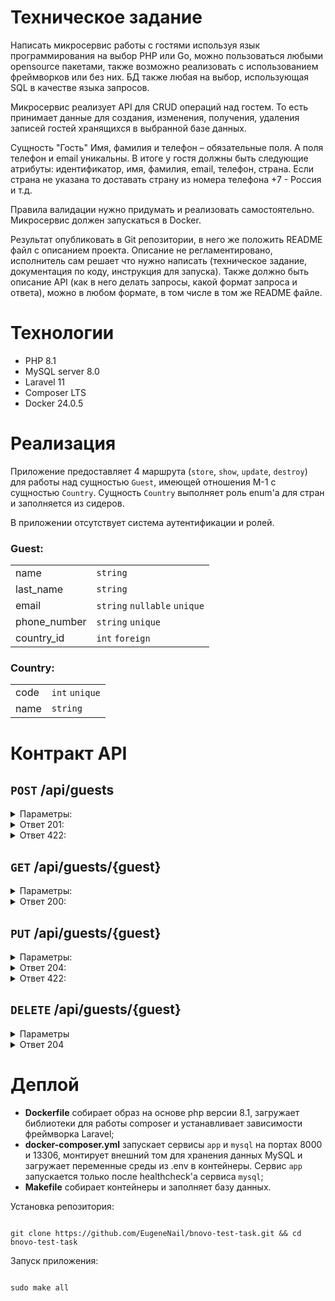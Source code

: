 # Техническое задание

Написать микросервис работы с гостями используя язык программирования на выбор PHP или Go, можно пользоваться любыми opensource пакетами, также возможно реализовать с использованием фреймворков или
без них. БД также любая на выбор, использующая SQL в качестве языка запросов.

Микросервис реализует API для CRUD операций над гостем. То есть принимает данные для создания, изменения, получения, удаления записей гостей хранящихся в выбранной базе данных.

Сущность "Гость" Имя, фамилия и телефон – обязательные поля. А поля телефон и email уникальны. В итоге у гостя должны быть следующие атрибуты: идентификатор, имя, фамилия, email, телефон, страна. Если
страна не указана то доставать страну из номера телефона +7 - Россия и т.д.

Правила валидации нужно придумать и реализовать самостоятельно. Микросервис должен запускаться в Docker.

Результат опубликовать в Git репозитории, в него же положить README файл с описанием проекта. Описание не регламентировано, исполнитель сам решает что нужно написать (техническое задание, документация
по коду, инструкция для запуска). Также должно быть описание API (как в него делать запросы, какой формат запроса и ответа), можно в любом формате, в том числе в том же README файле.

# Технологии

- PHP 8.1
- MySQL server 8.0
- Laravel 11
- Composer LTS
- Docker 24.0.5

# Реализация

Приложение предоставляет 4 маршрута (`store`, `show`, `update`, `destroy`) для работы над сущностью `Guest`, имеющей отношения М-1 с сущностью `Country`.
Сущность `Country` выполняет роль enum'a для стран и заполняется из сидеров.

В приложении отсутствует система аутентификации и ролей.

### Guest:

|              |                              |
|--------------|------------------------------|
| name         | `string`                     |
| last_name    | `string`                     |
| email        | `string` `nullable` `unique` |
| phone_number | `string` `unique`            |
| country_id   | `int` `foreign`              |

### Country:

|      |                |
|------|----------------|
| code | `int` `unique` |
| name | `string`       |

# Контракт API

## `POST` /api/guests

<details>
<summary>Параметры:</summary>

```
name            string               
Только кириллица и буквы латинского алфавита.

lastName        string
Только кириллица и буквы латинского алфавита.

phoneNumber     string
Цифры в формате +0000000000

email           string nullable
Действительный адрес электронной почты.

countryId       integer nullable
Идентификатор страны
Если параметр отсутствует в запросе, то сервер автоматически выбирает страну на основе кода из номера телефона.
```
</details>

<details>
    <summary>Ответ 201:</summary>

```
integer           
Идентификатор нового Guest
```
</details>
<details>
    <summary>Ответ 422:</summary>

```
message         string
errors          object
{
    field1      array<string>
    field2      array<string>
    ...
}
```
</details>

## `GET` /api/guests/{guest}

<details>
<summary>Параметры:</summary>

```
guest            integer               
Идентификатор сущности Guest
```
</details>

<details>
    <summary>Ответ 200:</summary>

```
id              integer
name            string
last_name       string
email           string
phone_number    string
country_id      integer
created_at      UTC timestamp
updated_at      UTC timestamp
country         object
{
    id          integer
    name        string
    code        integer
}
```
</details>

## `PUT` /api/guests/{guest}

<details>
<summary>Параметры:</summary>

```
guest           integer
Идентификатор сущности Guest


name            string               
Только кириллица и буквы латинского алфавита.

lastName        string
Только кириллица и буквы латинского алфавита.

phoneNumber     string
Цифры в формате +0000000000

email           string nullable
Действительный адрес электронной почты.

countryId       integer nullable
Идентификатор страны
Если параметр отсутствует в запросе, то сервер автоматически выбирает страну на основе кода из номера телефона.
```
</details>

<details>
    <summary>Ответ 204:</summary>

```
<no data>
```
</details>
<details>
    <summary>Ответ 422:</summary>

```
message         string
errors          object
{
    field1      array<string>
    field2      array<string>
    ...
}
```
</details>

## `DELETE` /api/guests/{guest}

<details>
    <summary>Параметры</summary>

```
guest           integer
Идентификатор сущности Guest
```
</details>

<details>
    <summary>Ответ 204</summary>

```
<no data>
```
</details>

# Деплой

- **Dockerfile** собирает образ на основе php версии 8.1, загружает библиотеки для работы composer и устанавливает зависимости фреймворка Laravel;
- **docker-composer.yml** запускает сервисы `app` и `mysql` на портах 8000 и 13306, монтирует внешний том для хранения данных MySQL и загружает переменные среды из .env в контейнеры. Сервис `app`
  запускается только после healthcheck'а сервиса `mysql`;
- **Makefile** собирает контейнеры и заполняет базу данных.

Установка репозитория:

```

git clone https://github.com/EugeneNail/bnovo-test-task.git && cd bnovo-test-task

```

Запуск приложения:

```

sudo make all

```
